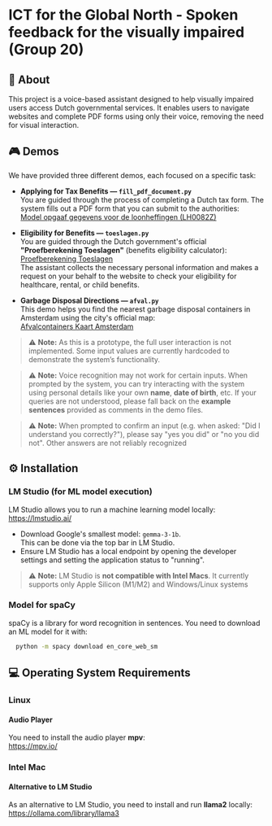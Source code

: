 # ICT for the Global North - Spoken feedback for the visually impaired (Group 20)
## 📝 About
This project is a voice-based assistant designed to help visually impaired users access Dutch governmental services. It enables users to navigate websites and complete PDF forms using only their voice, removing the need for visual interaction.

## 🎮 Demos

We have provided three different demos, each focused on a specific task:

- **Applying for Tax Benefits — `fill_pdf_document.py`**  
  You are guided through the process of completing a Dutch tax form. The system fills out a PDF form that you can submit to the authorities:  
  [Model opgaaf gegevens voor de loonheffingen (LH0082Z)](https://download.belastingdienst.nl/belastingdienst/docs/model_opgaaf_gegevens_loonheffingen_lh0082z11fol.pdf)

- **Eligibility for Benefits — `toeslagen.py`**  
  You are guided through the Dutch government's official **"Proefberekening Toeslagen"** (benefits eligibility calculator):  
  [Proefberekening Toeslagen](https://www.belastingdienst.nl/wps/wcm/connect/nl/toeslagen/content/hulpmiddel-proefberekening-toeslagen)  
  The assistant collects the necessary personal information and makes a request on your behalf to the website to check your eligibility for healthcare, rental, or child benefits.

- **Garbage Disposal Directions — `afval.py`**  
  This demo helps you find the nearest garbage disposal containers in Amsterdam using the city's official map:  
  [Afvalcontainers Kaart Amsterdam](https://kaart.amsterdam.nl/afvalcontainers)

> ⚠️ **Note:** As this is a prototype, the full user interaction is not implemented. Some input values are currently hardcoded to demonstrate the system’s functionality.

> ⚠️ **Note:** Voice recognition may not work for certain inputs. When prompted by the system, you can try interacting with the system using personal details like your own **name**, **date of birth**, etc. If your queries are not understood, please fall back on the **example sentences** provided as comments in the demo files.

> ⚠️ **Note:** When prompted to confirm an input (e.g. when asked: "Did I understand you correctly?"), please say "yes you did" or "no you did not". Other answers are not reliably recognized 

## ⚙️ Installation

### LM Studio (for ML model execution)
LM Studio allows you to run a machine learning model locally:  
<https://lmstudio.ai/>

- Download Google's smallest model: `gemma-3-1b`.  
  This can be done via the top bar in LM Studio.
- Ensure LM Studio has a local endpoint by opening the developer settings and setting the application status to "running".

> ⚠️ **Note:** LM Studio is **not compatible with Intel Macs**. It currently supports only Apple Silicon (M1/M2) and Windows/Linux systems

### Model for spaCy
spaCy is a library for word recognition in sentences. You need to download an ML model for it with:  
```bash
  python -m spacy download en_core_web_sm
```


## 💻 Operating System Requirements

### Linux
#### Audio Player
You need to install the audio player **mpv**:  
<https://mpv.io/>

### Intel Mac

#### Alternative to LM Studio
As an alternative to LM Studio, you need to install and run **llama2** locally:
<https://ollama.com/library/llama3>

